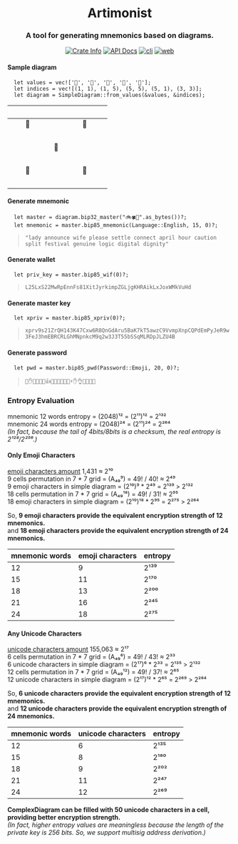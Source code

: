<div align="center">
  <h1>Artimonist</h1>
  <h3>A tool for generating mnemonics based on diagrams.</h3>
  <p>
    <a href="https://crates.io/crates/artimonist"><img alt="Crate Info" src="https://img.shields.io/crates/v/artimonist.svg"/></a>
    <a href="https://docs.rs/artimonist"><img alt="API Docs" src="https://img.shields.io/badge/docs.rs-artimonist-green"/></a>
    <a href="https://github.com/artimonist/artimonist-cli/releases"><img alt="cli" src="https://img.shields.io/github/v/release/artimonist/cli?label=artimonist-cli"></a>
    <a href="https://www.artimonist.org/simple.htm"><img alt="web" src="https://img.shields.io/badge/artimonist.org-gray?logo=html5"></a>
  </p>
</div>

#### Sample diagram 
```
  let values = vec!['🍔', '🍟', '🌭', '🍦', '🍩'];  
  let indices = vec![(1, 1), (1, 5), (5, 5), (5, 1), (3, 3)];  
  let diagram = SimpleDiagram::from_values(&values, &indices);
```
|　|　|　|　|　|　|　|
|--|--|--|--|--|--|--|  
|  |🍔|  |  |  |🍟|  |
|　|  |  |  |  |  |  |
|  |  |  |🍩|  |  |  |   
|　|  |  |  |  |  |  |
|  |🍦|  |  |  |🌭|  |
|　|  |  |  |  |  |  |  

#### Generate mnemonic
```
  let master = diagram.bip32_master("🚲🍀🌈".as_bytes())?;
  let mnemonic = master.bip85_mnemonic(Language::English, 15, 0)?;
```
> `"lady announce wife please settle connect april hour caution split festival genuine logic digital dignity"`

#### Generate wallet
```
  let priv_key = master.bip85_wif(0)?;
```
> `L25LxS22MwRpEnnFs81XitJyrkimpZGLjgKHRAikLxJoxWMkVuHd`

#### Generate master key
```
  let xpriv = master.bip85_xpriv(0)?;
```
> `xprv9s21ZrQH143K47Cxw6R8QnGdAru5BaK7kT5awzC9VvmpXnpCQPdEmPyJeR9w3FeJ3hmEBRCRLGhMNpnkcM9q2w3J3T55bSSqMLRDpJLZU4B`

#### Generate password
```
  let pwd = master.bip85_pwd(Password::Emoji, 20, 0)?;
```
> `🙏✋🍕🌻🎄🙏👍🔔🔔🍺💊🍄🍺⚡✋👌😍🚗🍎🚗`
  
  
### Entropy Evaluation  
mnemonic 12 words entropy = (2048)¹² = (2¹¹)¹² = 2¹³²  
mnemonic 24 words entropy = (2048)²⁴ = (2¹¹)²⁴ = 2²⁶⁴  
_(In fact, because the tail of 4bits/8bits is a checksum, the real entropy is 2¹²⁸/2²⁵⁶.)_

#### Only Emoji Characters  
[emoji characters amount](https://en.wikipedia.org/wiki/List_of_emojis) 1,431 ≈ 2¹⁰  
9 cells permutation in 7 * 7 grid = (A₄₉⁹) = 49! / 40! ≈ 2⁴⁹  
9 emoji characters in simple diagram = (2¹⁰)⁹ * 2⁴⁹ = 2¹³⁹ > 2¹³²  
18 cells permutation in 7 * 7 grid = (A₄₉¹⁸) = 49! / 31! ≈ 2⁹⁵  
18 emoji characters in simple diagram = (2¹⁰)¹⁸ * 2⁹⁵ = 2²⁷⁵ > 2²⁶⁴  

So, **9 emoji characters provide the equivalent encryption strength of 12 mnemonics.**  
and **18 emoji characters provide the equivalent encryption strength of 24 mnemonics.**

| mnemonic words | emoji characters | entropy |
| --- | --- | --- |
| 12 | 9 | 2¹³⁹ |
| 15 | 11 | 2¹⁷⁰ |
| 18 | 13 | 2²⁰⁰ |
| 21 | 16 | 2²⁴⁵ |
| 24 | 18 | 2²⁷⁵ |

#### Any Unicode Characters  
[unicode characters amount](https://en.wikipedia.org/wiki/List_of_Unicode_characters) 155,063 ≈ 2¹⁷   
6 cells permutation in 7 * 7 grid = (A₄₉⁶) = 49! / 43! ≈ 2³³  
6 unicode characters in simple diagram = (2¹⁷)⁶ * 2³³ = 2¹³⁵ > 2¹³²  
12 cells permutation in 7 * 7 grid = (A₄₉¹²) = 49! / 37! ≈ 2⁶⁵  
12 unicode characters in simple diagram = (2¹⁷)¹² * 2⁶⁵ = 2²⁶⁹ > 2²⁶⁴  

So, **6 unicode characters provide the equivalent encryption strength of 12 mnemonics.**  
and **12 unicode characters provide the equivalent encryption strength of 24 mnemonics.**

| mnemonic words | unicode characters | entropy |
| --- | --- | --- |
| 12 | 6 | 2¹³⁵ |
| 15 | 8 | 2¹⁸⁰ |
| 18 | 9 | 2²⁰² |
| 21 | 11 | 2²⁴⁷ |
| 24 | 12 | 2²⁶⁹ |

**ComplexDiagram can be filled with 50 unicode characters in a cell, providing better encryption strength.**  
_(In fact, higher entropy values are meaningless because the length of the private key is 256 bits. So, we support multisig address derivation.)_ 
